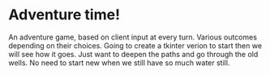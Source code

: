 # Adventure time!

An adventure game, based on client input at every turn. Various outcomes depending on their choices.
Going to create a tkinter verion to start then we will see how it goes.
Just want to deepen the paths and go through the old wells. No need to start new when we still have so much water still.
